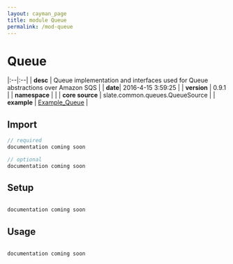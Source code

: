 ```yaml
---
layout: cayman_page
title: module Queue
permalink: /mod-queue
---
```


# Queue

|:--|:--|
| **desc** | Queue implementation and interfaces used for Queue abstractions over Amazon SQS | 
| **date**| 2016-4-15 3:59:25 |
| **version** | 0.9.1  |
| **namespace** |   |
| **core source** | slate.common.queues.QueueSource  |
| **example** | [Example_Queue](https://github.com/kishorereddy/blend-server/blob/master/src/apps/scala/slate-examples/src/main/scala/slate/examples/Example_Queue.scala) |

## Import
```scala 
// required 
documentation coming soon

// optional 
documentation coming soon

```

## Setup
```scala

documentation coming soon

```

## Usage
```scala

documentation coming soon

```

